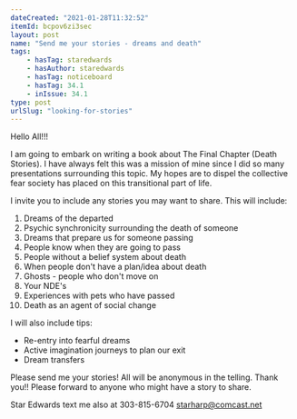 ```yaml
---
dateCreated: "2021-01-28T11:32:52"
itemId: bcpov6zi3sec
layout: post
name: "Send me your stories - dreams and death"
tags:
    - hasTag: staredwards
    - hasAuthor: staredwards
    - hasTag: noticeboard
    - hasTag: 34.1
    - inIssue: 34.1
type: post
urlSlug: "looking-for-stories"
---
```


Hello All!!!

I am going to embark on writing a book about The Final Chapter (Death Stories). I have always felt this was a mission of mine since I did so many presentations surrounding this topic. My hopes are to dispel the collective fear society has placed on this transitional part of life.

I invite you to include any stories you may want to share. This will include:

1. Dreams of the departed
2. Psychic synchronicity surrounding the death of someone
3. Dreams that prepare us for someone passing
4. People know when they are going to pass
5. People without a belief system about death
6. When people don't have a plan/idea about death
7. Ghosts - people who don't move on
8. Your NDE's
9. Experiences with pets who have passed
10. Death as an agent of social change

I will also include tips:

-   Re-entry into fearful dreams
-   Active imagination journeys to plan our exit
-   Dream transfers

Please send me your stories! All will be anonymous in the telling.
Thank you!! Please forward to anyone who might have a story to share.

Star Edwards
text me also at 303-815-6704
starharp@comcast.net
